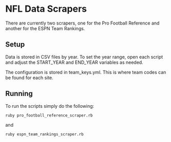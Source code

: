 # NFL Data Scrapers

There are currently two scrapers, one for the Pro Football Reference and another for the ESPN Team Rankings.

## Setup

Data is stored in CSV files by year. To set the year range, open each script and adjust the START_YEAR and END_YEAR variables as needed.

The configuration is stored in team_keys.yml. This is where team codes can be found for each site.

## Running

To run the scripts simply do the following:

`ruby pro_football_reference_scraper.rb`

and

`ruby espn_team_rankings_scraper.rb`